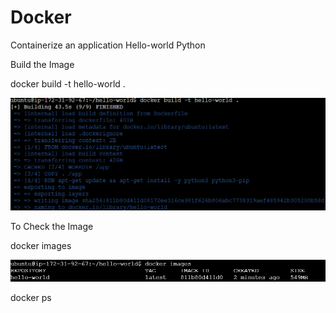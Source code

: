 # Docker

Containerize an application Hello-world Python


Build the Image

docker build -t hello-world .

![alt text](image.png)

To Check the Image

docker images

![alt text](image-1.png)

docker ps